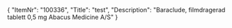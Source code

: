 {
  "ItemNr": "100336",
  "Title": "test",
  "Description": "Baraclude, filmdragerad tablett 0,5 mg Abacus Medicine A/S"
}